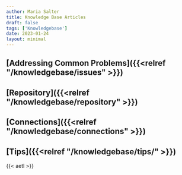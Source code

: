 ```yaml
---
author: Maria Salter
title: Knowledge Base Articles
draft: false
tags: ['Knowledgebase']
date: 2023-01-24
layout: minimal
---
```


## [Addressing Common Problems]({{<relref "/knowledgebase/issues" >}})

## [Repository]({{<relref "/knowledgebase/repository" >}})

## [Connections]({{<relref "/knowledgebase/connections" >}})

## [Tips]({{<relref "/knowledgebase/tips/" >}})

{{< aetl >}}
